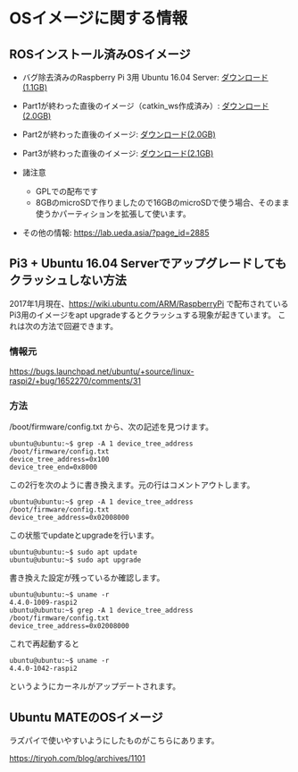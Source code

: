 # OSイメージに関する情報

## ROSインストール済みOSイメージ

* バグ除去済みのRaspberry Pi 3用 Ubuntu 16.04 Server: [ダウンロード(1.1GB)](https://lab.ueda.asia/misc/ubuntu-16.04-preinstalled-server-armhf+raspi3-upgradable.img.xz)
* Part1が終わった直後のイメージ（catkin_ws作成済み）: [ダウンロード(2.0GB)](https://lab.ueda.asia/misc/ubuntu-16.04-raspimouse-ros-book-part1+catkin_ws.img.xz)
* Part2が終わった直後のイメージ: [ダウンロード(2.0GB)](https://lab.ueda.asia/misc/ubuntu-16.04-raspimouse-ros-book-part2.img.xz)
* Part3が終わった直後のイメージ: [ダウンロード(2.1GB)](https://lab.ueda.asia/misc/ubuntu-16.04-raspimouse-ros-book-part3.img.xz)


* 諸注意
    * GPLでの配布です
    * 8GBのmicroSDで作りましたので16GBのmicroSDで使う場合、そのまま使うかパーティションを拡張して使います。

* その他の情報: https://lab.ueda.asia/?page_id=2885

## Pi3 + Ubuntu 16.04 Serverでアップグレードしてもクラッシュしない方法

2017年1月現在、https://wiki.ubuntu.com/ARM/RaspberryPi で配布されているPi3用のイメージをapt upgradeするとクラッシュする現象が起きています。
これは次の方法で回避できます。

### 情報元

https://bugs.launchpad.net/ubuntu/+source/linux-raspi2/+bug/1652270/comments/31

### 方法

/boot/firmware/config.txt から、次の記述を見つけます。
```
ubuntu@ubuntu:~$ grep -A 1 device_tree_address /boot/firmware/config.txt 
device_tree_address=0x100
device_tree_end=0x8000
```
この2行を次のように書き換えます。元の行はコメントアウトします。
```
ubuntu@ubuntu:~$ grep -A 1 device_tree_address /boot/firmware/config.txt 
device_tree_address=0x02008000
```
この状態でupdateとupgradeを行います。

```
ubuntu@ubuntu:~$ sudo apt update
ubuntu@ubuntu:~$ sudo apt upgrade
```
書き換えた設定が残っているか確認します。
```
ubuntu@ubuntu:~$ uname -r
4.4.0-1009-raspi2
ubuntu@ubuntu:~$ grep -A 1 device_tree_address /boot/firmware/config.txt 
device_tree_address=0x02008000
```
これで再起動すると
```
ubuntu@ubuntu:~$ uname -r
4.4.0-1042-raspi2
```
というようにカーネルがアップデートされます。


## Ubuntu MATEのOSイメージ

ラズパイで使いやすいようにしたものがこちらにあります。

https://tiryoh.com/blog/archives/1101

